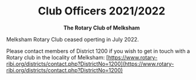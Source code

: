 
<h1 style="text-align: center;">Club Officers 2021/2022</h1>

<p align="center"><strong>The Rotary Club of Melksham</strong></p>

Melksham Rotary Club ceased operting in July 2022.

Please contact members of District 1200 if you wish to get in touch with a Rotary club in the locality of Melksham: [https://www.rotary-ribi.org/districts/contact.php?DistrictNo=1200](https://www.rotary-ribi.org/districts/contact.php?DistrictNo=1200)

